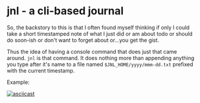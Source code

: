 # jnl - a cli-based journal

So, the backstory to this is that I often found myself thinking if only I could take a short
timestamped note of what I just did or am about todo or should do soon-ish or don't want to
forget about or...you get the gist.

Thus the idea of having a console command that does just that came around. `jnl` is that command.
It does nothing more than appending anything you type after it's name to a file 
named `$JNL_HOME/yyyy/mmm-dd.txt` prefixed with the current timestamp.

Example:

[![asciicast](https://asciinema.org/a/d1lrg1a5dio2xp4vaubtl3r30.png)](https://asciinema.org/a/d1lrg1a5dio2xp4vaubtl3r30)
